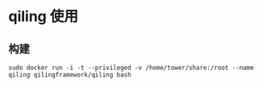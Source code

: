 # qiling 使用

## 构建
```
sudo docker run -i -t --privileged -v /home/tower/share:/root --name qiling qilingframework/qiling bash
```
